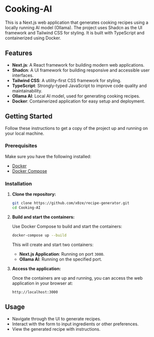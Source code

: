 # Cooking-AI

This is a Next.js web application that generates cooking recipes using a locally running AI model (Ollama). The project uses Shadcn as the UI framework and Tailwind CSS for styling. It is built with TypeScript and containerized using Docker.

## Features

- **Next.js**: A React framework for building modern web applications.
- **Shadcn**: A UI framework for building responsive and accessible user interfaces.
- **Tailwind CSS**: A utility-first CSS framework for styling.
- **TypeScript**: Strongly-typed JavaScript to improve code quality and maintainability.
- **Ollama AI**: Local AI model, used for generating cooking recipes.
- **Docker**: Containerized application for easy setup and deployment.

## Getting Started

Follow these instructions to get a copy of the project up and running on your local machine.

### Prerequisites

Make sure you have the following installed:

- [Docker](https://www.docker.com/get-started)
- [Docker Compose](https://docs.docker.com/compose/install/)

### Installation

1. **Clone the repository:**

    ```bash
    git clone https://github.com/x0ze/recipe-generator.git
    cd Cooking-AI
    ```
2. **Build and start the containers:**

    Use Docker Compose to build and start the containers:

    ```bash
    docker-compose up --build
    ```

    This will create and start two containers:
    - **Next.js Application**: Running on port `3000`.
    - **Ollama AI**: Running on the specified port.

3. **Access the application:**

    Once the containers are up and running, you can access the web application in your browser at:

    ```plaintext
    http://localhost:3000
    ```

## Usage

- Navigate through the UI to generate recipes.
- Interact with the form to input ingredients or other preferences.
- View the generated recipe with instructions.
